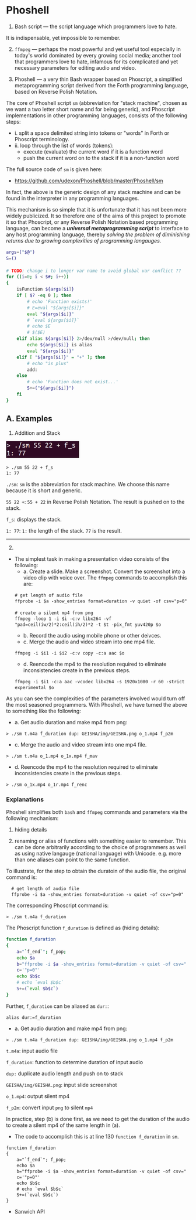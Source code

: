 # Phoshell

1. Bash script &mdash; the script language which programmers love to hate.

It is indispensable, yet impossible to remember.

2. `ffmpeg` &mdash; perhaps the most powerful and yet useful tool especially in today's world dominated by every growing social media; another tool that programmers love to hate, infamous for its complicated and yet necessary parameters for editing audio and video.

3. Phoshell &mdash; a very thin Bash wrapper based on Phoscript, a simplified metaprogramming script derived from the Forth programming language, based on Reverse Polish Notation.

The core of Phoshell script `sm` (abbreviation for "stack machine", chosen as we want a two letter short name and for being generic), and Phoscript implementations in other programming languages, consists of the following steps:

- i. split a space delimited string into tokens or "words" in Forth or Phoscript terminology.
- ii. loop through the list of words (tokens):
  - execute (evaluate) the current word if it is a function word
  - push the current word on to the stack if it is a non-function word

The full source code of `sm` is given here:
- https://github.com/udexon/Phoshell/blob/master/Phoshell/sm

In fact, the above is the generic design of any stack machine and can be found in the interpreter in any programming languages.

This mechanism is so simple that it is unfortunate that it has not been more widely publicized. It so therefore one of the aims of this project to promote it so that Phoscript, or any Reverse Polish Notation based programming language, can become a ___universal metaprogramming script___ to interface to any host programming language, thereby _solving the problem of diminishing returns due to growing complexities of programming langauges._

```bash
args=("$@")
S=()

# TODO: change i to longer var name to avoid global var conflict ??
for ((i=0; i < $#; i++))
{
    isFunction ${args[$i]}
    if [ $? -eq 0 ]; then
        # echo 'Function exists!'
        # E=eval "${args[$i]}"
        eval "${args[$i]}"
        # `eval ${args[$i]}`
        # echo $E
        # $($E)
    elif alias ${args[$i]} 2>/dev/null >/dev/null; then 
        echo ${args[$i]} is alias
        eval "${args[$i]}"
    elif [ "${args[$i]}" = "+" ]; then
        # echo "is plus"
        add:
    else
        # echo 'Function does not exist...'
        S+=("${args[$i]}")    
    fi
}

```
## A. Examples

1. Addition and Stack
<img src="https://github.com/udexon/Phoshell/blob/master/Phoshell/img/add_55_22.png" width=200>

```
> ./sm 55 22 + f_s
1: 77 
```
`./sm`: `sm` is the abbreviation for stack machine. We choose this name because it is short and generic.

`55 22 +`: `55 + 22` in Reverse Polish Notation. The result is pushed on to the stack.

`f_s`: displays the stack.

`1: 77`: `1:` the length of the stack. `77` is the result.

<hr>

2. 

- The simplest task in making a presentation video consists of the following:
  - a. Create a slide. Make a screenshot. Convert the screenshot into a video clip with voice over. The `ffmpeg` commands to accomplish this are:
  ```
  # get length of audio file
  ffprobe -i $a -show_entries format=duration -v quiet -of csv="p=0"   
  
  # create a silent mp4 from png
  ffmpeg -loop 1 -i $i -c:v libx264 -vf "pad=ceil(iw/2)*2:ceil(ih/2)*2 -t $t -pix_fmt yuv420p $o
  ```
  - b. Record the audio using mobile phone or other deivces.
  - c. Merge the audio and video stream into one mp4 file.
  ```
  ffmpeg -i $i1 -i $i2 -c:v copy -c:a aac $o
  ```
  - d. Reencode the mp4 to the resolution required to eliminate inconsistencies create in the previous steps.
  ```
  ffmpeg -i $i1 -c:a aac -vcodec libx264 -s 1920x1080 -r 60 -strict experimental $o
  ```

As you can see the complexities of the parameters involved would turn off the most seasoned programmers. With Phoshell, we have turned the above to something like the following:

- a. Get audio duration and make mp4 from png:
```
> ./sm t.m4a f_duration dup: GEISHA/img/GEISHA.png o_1.mp4 f_p2m
```
- c. Merge the audio and video stream into one mp4 file.
```
> ./sm t.m4a o_1.mp4 o_1x.mp4 f_mav
```
- d. Reencode the mp4 to the resolution required to eliminate inconsistencies create in the previous steps.
```
> ./sm o_1x.mp4 o_1r.mp4 f_renc
```

### Explanations

Phoshell simplifies both `bash` and `ffmpeg` commands and parameters via the following mechanism:

1. hiding details

2. renaming or alias of functions with something easier to remember. This can be done arbitrarily according to the choice of programmers as well as using native langauge (national language) with Unicode. e.g. more than one aliases can point to the same function.

To illustrate, for the step to obtain the duratoin of the audio file, the original command is:
```
  # get length of audio file
  ffprobe -i $a -show_entries format=duration -v quiet -of csv="p=0"   
```

The corresponding Phoscript command is:
```
> ./sm t.m4a f_duration
```

The Phoscript function `f_duration` is defined as (hiding details):
```bash
function f_duration
{
    a="`f_end`"; f_pop;
    echo $a
    b="ffprobe -i $a -show_entries format=duration -v quiet -of csv="
    c='"p=0"'
    echo $b$c
    # echo `eval $b$c`
    S+=(`eval $b$c`)
}
```

Further, `f_duration` can be aliased as `dur:`:
```
alias dur:=f_duration
```

- a. Get audio duration and make mp4 from png:
```
> ./sm t.m4a f_duration dup: GEISHA/img/GEISHA.png o_1.mp4 f_p2m
```

`t.m4a`: input audio file

`f_duration`: function to determine duration of input audio

`dup:` duplicate audio length and push on to stack

`GEISHA/img/GEISHA.png`: input slide screenshot 

`o_1.mp4`: output silent mp4

`f_p2m`: convert input `png` to silent `mp4`

In practice, step (b) is done first, as we need to get the duration of the audio to create a silent mp4 of the same length in (a).
  - The code to accomplish this is at line 130 `function f_duration` in `sm`.
  
```
function f_duration
{
    a="`f_end`"; f_pop;
    echo $a
    b="ffprobe -i $a -show_entries format=duration -v quiet -of csv="
    c='"p=0"'
    echo $b$c
    # echo `eval $b$c`
    S+=(`eval $b$c`)
}
```

- Sanwich API
